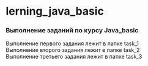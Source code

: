 # lerning_java_basic
### Выполнение заданий по курсу Java_basic
Выполнение первого задания лежит в папке task_1</br>
Выполнение второго задания лежит в папке task_2</br>
Выполнение третьего задания лежит в папке task_3</br>
